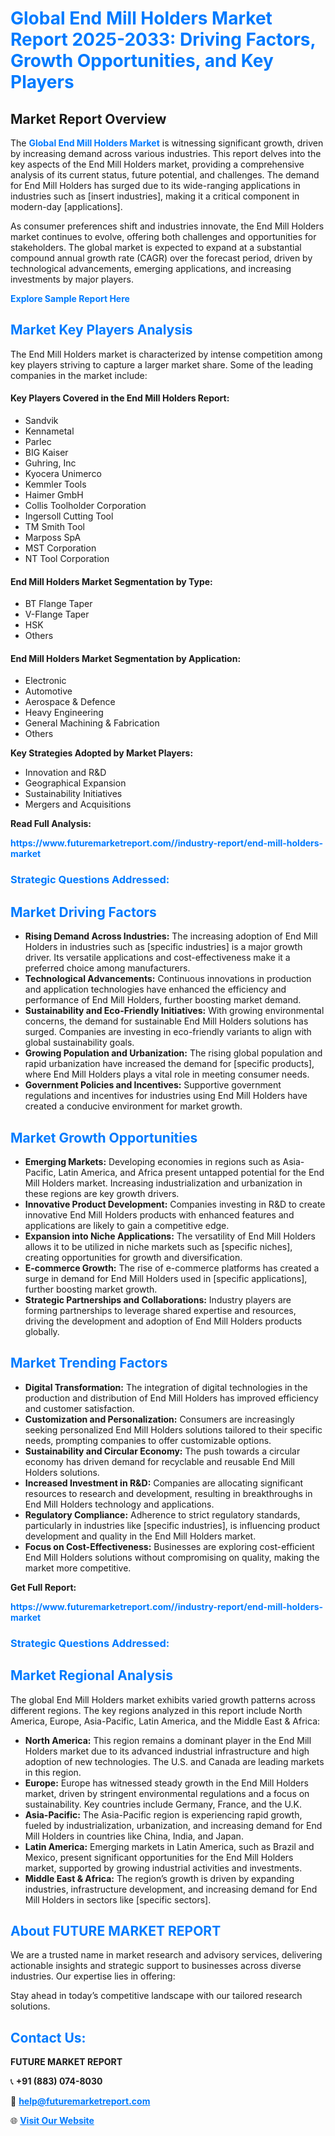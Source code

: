<h1 style="color: #007BFF;">Global End Mill Holders Market Report 2025-2033: Driving Factors, Growth Opportunities, and Key Players</h1>

<section id="overview">
<h2>Market Report Overview</h2>
<p>The <a href="https://www.futuremarketreport.com//industry-report/end-mill-holders-market" style="color: #007BFF; text-decoration: none;"><strong>Global End Mill Holders Market</strong></a> is witnessing significant growth, driven by increasing demand across various industries. This report delves into the key aspects of the End Mill Holders market, providing a comprehensive analysis of its current status, future potential, and challenges. The demand for End Mill Holders has surged due to its wide-ranging applications in industries such as [insert industries], making it a critical component in modern-day [applications].</p>
<p>As consumer preferences shift and industries innovate, the End Mill Holders market continues to evolve, offering both challenges and opportunities for stakeholders. The global market is expected to expand at a substantial compound annual growth rate (CAGR) over the forecast period, driven by technological advancements, emerging applications, and increasing investments by major players.</p>
</section>

<section id="overview">
<p><a href="https://www.futuremarketreport.com//request-sample/reportId=49676" style="color: #007BFF; text-decoration: none;"><strong>Explore Sample Report Here</strong></a></p>
</section>

<section id="key-players">
<h2 style="color: #007BFF;">Market Key Players Analysis</h2>
<p>The End Mill Holders market is characterized by intense competition among key players striving to capture a larger market share. Some of the leading companies in the market include:</p>
<h4>Key Players Covered in the End Mill Holders Report:</h4>
<ul><li>Sandvik</li><li>Kennametal</li><li>Parlec</li><li>BIG Kaiser</li><li>Guhring, Inc</li><li>Kyocera Unimerco</li><li>Kemmler Tools</li><li>Haimer GmbH</li><li>Collis Toolholder Corporation</li><li>Ingersoll Cutting Tool</li><li>TM Smith Tool</li><li>Marposs SpA</li><li>MST Corporation</li><li>NT Tool Corporation</li></ul>
<h4>End Mill Holders Market Segmentation by Type:</h4>
<ul><li>BT Flange Taper</li><li>V-Flange Taper</li><li>HSK</li><li>Others</li></ul>

<h4>End Mill Holders Market Segmentation by Application:</h4>
<ul><li>Electronic</li><li>Automotive</li><li>Aerospace &amp; Defence</li><li>Heavy Engineering</li><li>General Machining &amp; Fabrication</li><li>Others</li></ul>
<p><strong>Key Strategies Adopted by Market Players:</strong></p>
<ul>
<li>Innovation and R&D</li>
<li>Geographical Expansion</li>
<li>Sustainability Initiatives</li>
<li>Mergers and Acquisitions</li>
</ul>
</section>

<section>
<p><strong>Read Full Analysis: </strong></p><a href="https://www.futuremarketreport.com//industry-report/end-mill-holders-market" style="color: #007BFF; text-decoration: none;"><strong>https://www.futuremarketreport.com//industry-report/end-mill-holders-market</strong></a>
<h3 style="color: #007BFF;">Strategic Questions Addressed:</h3>
</section>

<section id="driving-factors">
<h2 style="color: #007BFF;">Market Driving Factors</h2>
<ul>
<li><strong>Rising Demand Across Industries:</strong> The increasing adoption of End Mill Holders in industries such as [specific industries] is a major growth driver. Its versatile applications and cost-effectiveness make it a preferred choice among manufacturers.</li>
<li><strong>Technological Advancements:</strong> Continuous innovations in production and application technologies have enhanced the efficiency and performance of End Mill Holders, further boosting market demand.</li>
<li><strong>Sustainability and Eco-Friendly Initiatives:</strong> With growing environmental concerns, the demand for sustainable End Mill Holders solutions has surged. Companies are investing in eco-friendly variants to align with global sustainability goals.</li>
<li><strong>Growing Population and Urbanization:</strong> The rising global population and rapid urbanization have increased the demand for [specific products], where End Mill Holders plays a vital role in meeting consumer needs.</li>
<li><strong>Government Policies and Incentives:</strong> Supportive government regulations and incentives for industries using End Mill Holders have created a conducive environment for market growth.</li>
</ul>
</section>

<section id="growth-opportunities">
<h2 style="color: #007BFF;">Market Growth Opportunities</h2>
<ul>
<li><strong>Emerging Markets:</strong> Developing economies in regions such as Asia-Pacific, Latin America, and Africa present untapped potential for the End Mill Holders market. Increasing industrialization and urbanization in these regions are key growth drivers.</li>
<li><strong>Innovative Product Development:</strong> Companies investing in R&D to create innovative End Mill Holders products with enhanced features and applications are likely to gain a competitive edge.</li>
<li><strong>Expansion into Niche Applications:</strong> The versatility of End Mill Holders allows it to be utilized in niche markets such as [specific niches], creating opportunities for growth and diversification.</li>
<li><strong>E-commerce Growth:</strong> The rise of e-commerce platforms has created a surge in demand for End Mill Holders used in [specific applications], further boosting market growth.</li>
<li><strong>Strategic Partnerships and Collaborations:</strong> Industry players are forming partnerships to leverage shared expertise and resources, driving the development and adoption of End Mill Holders products globally.</li>
</ul>
</section>

<section id="trending-factors">
<h2 style="color: #007BFF;">Market Trending Factors</h2>
<ul>
<li><strong>Digital Transformation:</strong> The integration of digital technologies in the production and distribution of End Mill Holders has improved efficiency and customer satisfaction.</li>
<li><strong>Customization and Personalization:</strong> Consumers are increasingly seeking personalized End Mill Holders solutions tailored to their specific needs, prompting companies to offer customizable options.</li>
<li><strong>Sustainability and Circular Economy:</strong> The push towards a circular economy has driven demand for recyclable and reusable End Mill Holders solutions.</li>
<li><strong>Increased Investment in R&D:</strong> Companies are allocating significant resources to research and development, resulting in breakthroughs in End Mill Holders technology and applications.</li>
<li><strong>Regulatory Compliance:</strong> Adherence to strict regulatory standards, particularly in industries like [specific industries], is influencing product development and quality in the End Mill Holders market.</li>
<li><strong>Focus on Cost-Effectiveness:</strong> Businesses are exploring cost-efficient End Mill Holders solutions without compromising on quality, making the market more competitive.</li>
</ul>
</section>

<section>
<p><strong>Get Full Report: </strong></p><a href="https://www.futuremarketreport.com//industry-report/end-mill-holders-market" style="color: #007BFF; text-decoration: none;"><strong>https://www.futuremarketreport.com//industry-report/end-mill-holders-market</strong></a>
<h3 style="color: #007BFF;">Strategic Questions Addressed:</h3>
</section>


<section id="regional-analysis">
<h2 style="color: #007BFF;">Market Regional Analysis</h2>
<p>The global End Mill Holders market exhibits varied growth patterns across different regions. The key regions analyzed in this report include North America, Europe, Asia-Pacific, Latin America, and the Middle East & Africa:</p>
<ul>
<li><strong>North America:</strong> This region remains a dominant player in the End Mill Holders market due to its advanced industrial infrastructure and high adoption of new technologies. The U.S. and Canada are leading markets in this region.</li>
<li><strong>Europe:</strong> Europe has witnessed steady growth in the End Mill Holders market, driven by stringent environmental regulations and a focus on sustainability. Key countries include Germany, France, and the U.K.</li>
<li><strong>Asia-Pacific:</strong> The Asia-Pacific region is experiencing rapid growth, fueled by industrialization, urbanization, and increasing demand for End Mill Holders in countries like China, India, and Japan.</li>
<li><strong>Latin America:</strong> Emerging markets in Latin America, such as Brazil and Mexico, present significant opportunities for the End Mill Holders market, supported by growing industrial activities and investments.</li>
<li><strong>Middle East & Africa:</strong> The region’s growth is driven by expanding industries, infrastructure development, and increasing demand for End Mill Holders in sectors like [specific sectors].</li>
</ul>
</section>

<footer>
<h2 style="color: #007BFF;">About FUTURE MARKET REPORT</h2>
<p>We are a trusted name in market research and advisory services, delivering actionable insights and strategic support to businesses across diverse industries. Our expertise lies in offering:</p>

<p>Stay ahead in today’s competitive landscape with our tailored research solutions.</p>

<h2 style="color: #007BFF;">Contact Us:</h2>
<p><strong>FUTURE MARKET REPORT</strong></p>
<p>📞 <strong>+91 (883) 074-8030</strong></p>
<p>📧 <strong><a href="mailto:help@futuremarketreport.com" style="color: #007BFF;">help@futuremarketreport.com</a></strong></p>
<p>🌐 <strong><a href="https://www.futuremarketreport.com/" style="color: #007BFF;">Visit Our Website</a></strong></p>
</footer>